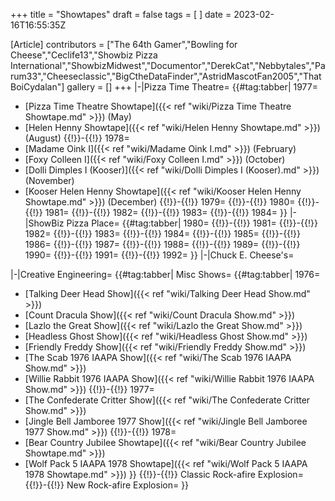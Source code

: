 +++
title = "Showtapes"
draft = false
tags = [ ]
date = 2023-02-16T16:55:35Z

[Article]
contributors = ["The 64th Gamer","Bowling for Cheese","Ceclife13","Showbiz Pizza International","ShowbizMidwest","Documentor","DerekCat","Nebbytales","Parum33","Cheeseclassic","BigCtheDataFinder","AstridMascotFan2005","ThatBoiCydalan"]
gallery = []
+++
<tabber>
|-|Pizza Time Theatre=
{{#tag:tabber|
1977=
* [Pizza Time Theatre Showtape]({{< ref "wiki/Pizza Time Theatre Showtape.md" >}}) (May)
* [Helen Henny Showtape]({{< ref "wiki/Helen Henny Showtape.md" >}}) (August)
 {{!}}-{{!}}
1978=
* [Madame Oink I]({{< ref "wiki/Madame Oink I.md" >}}) (February)
* [Foxy Colleen I]({{< ref "wiki/Foxy Colleen I.md" >}}) (October)
* [Dolli Dimples I (Kooser)]({{< ref "wiki/Dolli Dimples I (Kooser).md" >}}) (November)
* [Kooser Helen Henny Showtape]({{< ref "wiki/Kooser Helen Henny Showtape.md" >}}) (December)
 {{!}}-{{!}}
1979=
 {{!}}-{{!}}
1980=
 {{!}}-{{!}}
1981=
 {{!}}-{{!}}
1982=
 {{!}}-{{!}}
1983=
 {{!}}-{{!}}
1984=
}}
|-|ShowBiz Pizza Place=
{{#tag:tabber|
1980=
 {{!}}-{{!}}
1981=
 {{!}}-{{!}}
1982=
 {{!}}-{{!}}
1983=
 {{!}}-{{!}}
1984=
 {{!}}-{{!}}
1985=
 {{!}}-{{!}}
1986=
 {{!}}-{{!}}
1987=
 {{!}}-{{!}}
1988=
 {{!}}-{{!}}
1989=
 {{!}}-{{!}}
1990=
 {{!}}-{{!}}
1991=
 {{!}}-{{!}}
1992=
}}
|-|Chuck E. Cheese's=

|-|Creative Engineering=
{{#tag:tabber|
Misc Shows=
{{#tag:tabber|
1976=
* [Talking Deer Head Show]({{< ref "wiki/Talking Deer Head Show.md" >}})
* [Count Dracula Show]({{< ref "wiki/Count Dracula Show.md" >}})
* [Lazlo the Great Show]({{< ref "wiki/Lazlo the Great Show.md" >}})
* [Headless Ghost Show]({{< ref "wiki/Headless Ghost Show.md" >}})
* [Friendly Freddy Show]({{< ref "wiki/Friendly Freddy Show.md" >}})
* [The Scab 1976 IAAPA Show]({{< ref "wiki/The Scab 1976 IAAPA Show.md" >}})
* [Willie Rabbit 1976 IAAPA Show]({{< ref "wiki/Willie Rabbit 1976 IAAPA Show.md" >}})
 {{!}}-{{!}}
1977=
* [The Confederate Critter Show]({{< ref "wiki/The Confederate Critter Show.md" >}})
* [Jingle Bell Jamboree 1977 Show]({{< ref "wiki/Jingle Bell Jamboree 1977 Show.md" >}})
 {{!}}-{{!}}
1978=
* [Bear Country Jubilee Showtape]({{< ref "wiki/Bear Country Jubilee Showtape.md" >}})
* [Wolf Pack 5 IAAPA 1978 Showtape]({{< ref "wiki/Wolf Pack 5 IAAPA 1978 Showtape.md" >}})
}}
 {{!}}-{{!}}
Classic Rock-afire Explosion=
 {{!}}-{{!}}
New Rock-afire Explosion=
}}
</tabber>
